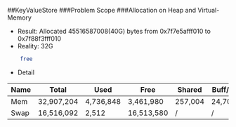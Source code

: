##KeyValueStore
###Problem Scope
###Allocation on Heap and Virtual-Memory
- Result: Allocated 45516587008(40G) bytes from 0x7f7e5afff010 to 0x7f88f3fff010
- Reality: 32G
```zsh
    free
```
- Detail      

Name | Total | Used | Free | Shared | Buff/Cache | Available   
--- | --- | --- | --- | --- | --- | ---
Mem  | 32,907,204 | 4,736,848 | 3,461,980 | 257,004 | 24,708,376 | 27,729,972  
Swap | 16,516,092  | 2,512 | 16,513,580 | /  | /  |  /      
